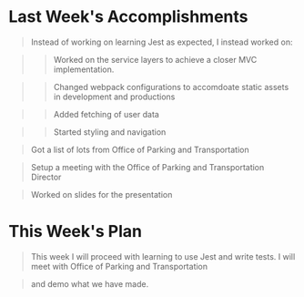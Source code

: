 # Last Week's Accomplishments

> Instead of working on learning Jest as expected, I instead worked on:

>> Worked on the service layers to achieve a closer MVC implementation.

>> Changed webpack configurations to accomdoate static assets in development and productions

>> Added fetching of user data

>> Started styling and navigation


> Got a list of lots from Office of Parking and Transportation 

> Setup a meeting with the Office of Parking and Transportation Director

> Worked on slides for the presentation

# This Week's Plan

> This week I will proceed with learning to use Jest and write tests. I will meet with Office of Parking and Transportation

> and demo what we have made.

